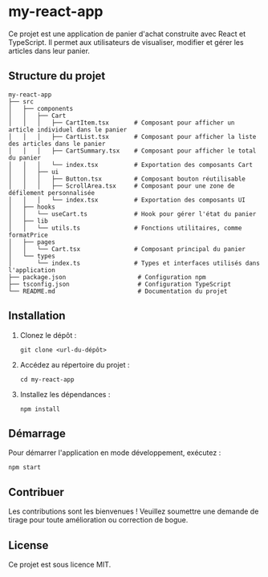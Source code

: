 # my-react-app

Ce projet est une application de panier d'achat construite avec React et TypeScript. Il permet aux utilisateurs de visualiser, modifier et gérer les articles dans leur panier.

## Structure du projet

```
my-react-app
├── src
│   ├── components
│   │   ├── Cart
│   │   │   ├── CartItem.tsx       # Composant pour afficher un article individuel dans le panier
│   │   │   ├── CartList.tsx       # Composant pour afficher la liste des articles dans le panier
│   │   │   ├── CartSummary.tsx    # Composant pour afficher le total du panier
│   │   │   └── index.tsx          # Exportation des composants Cart
│   │   ├── ui
│   │   │   ├── Button.tsx         # Composant bouton réutilisable
│   │   │   ├── ScrollArea.tsx     # Composant pour une zone de défilement personnalisée
│   │   │   └── index.tsx          # Exportation des composants UI
│   ├── hooks
│   │   └── useCart.ts             # Hook pour gérer l'état du panier
│   ├── lib
│   │   └── utils.ts               # Fonctions utilitaires, comme formatPrice
│   ├── pages
│   │   └── Cart.tsx               # Composant principal du panier
│   └── types
│       └── index.ts               # Types et interfaces utilisés dans l'application
├── package.json                    # Configuration npm
├── tsconfig.json                   # Configuration TypeScript
└── README.md                       # Documentation du projet
```

## Installation

1. Clonez le dépôt :
   ```
   git clone <url-du-dépôt>
   ```
2. Accédez au répertoire du projet :
   ```
   cd my-react-app
   ```
3. Installez les dépendances :
   ```
   npm install
   ```

## Démarrage

Pour démarrer l'application en mode développement, exécutez :
```
npm start
```

## Contribuer

Les contributions sont les bienvenues ! Veuillez soumettre une demande de tirage pour toute amélioration ou correction de bogue.

## License

Ce projet est sous licence MIT.